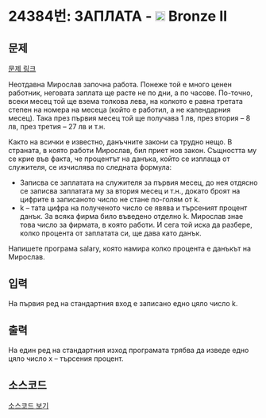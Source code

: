 # 24384번: ЗАПЛАТА - <img src="https://static.solved.ac/tier_small/4.svg" style="height:20px" /> Bronze II

<!-- performance -->

<!-- 문제 제출 후 깃허브에 푸시를 했을 때 제출한 코드의 성능이 입력될 공간입니다.-->

<!-- end -->

## 문제

[문제 링크](https://boj.kr/24384)


<p>Неотдавна Мирослав започна работа. Понеже той е много ценен работник, неговата заплата ще расте не по дни, а по часове. По-точно, всеки месец той ще взема толкова лева, на колкото е равна третата степен на номера на месеца (който е работил, а не календарния месец). Така през първия месец той ще получава 1 лв, през втория – 8 лв, през третия – 27 лв и т.н.</p>

<p>Както на всички е известно, данъчните закони са трудно нещо. В страната, в която работи Мирослав, бил приет нов закон. Същността му се крие във факта, че процентът на данъка, който се изплаща от служителя, се изчислява по следната формула:</p>

<ul>
<li>Записва се заплатата на служителя за първия месец, до нея отдясно се записва заплатата му за втория месец и т.н., докато броят на цифрите в записаното число не стане по-голям от k.</li>
<li>k – тата цифра на полученото число се явява и търсеният процент данък. За всяка фирма било въведено отделно k. Мирослав знае това число за фирмата, в която работи. И сега той иска да разбере, колко процента от заплатата си, ще дава като данък.</li>
</ul>

<p>Напишете програма salary, която намира колко процента е данъкът на Мирослав.</p>



## 입력


<p>На първия ред на стандартния вход е записано едно цяло число k.</p>



## 출력


<p>На един ред на стандартния изход програмата трябва да изведе едно цяло число x – търсения процент.</p>



## 소스코드

[소스코드 보기](ЗАПЛАТА.py)